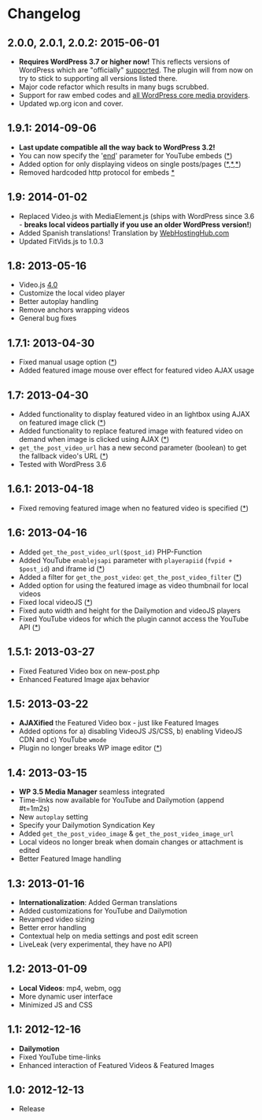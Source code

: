 # Changelog #

## 2.0.0, 2.0.1, 2.0.2: 2015-06-01 ##
* __Requires WordPress 3.7 or higher now!__ This reflects versions of WordPress which are "officially" [supported](https://codex.wordpress.org/Supported_Versions). The plugin will from now on try to stick to supporting all versions listed there.
* Major code refactor which results in many bugs scrubbed.
* Support for raw embed codes and [all WordPress core media providers](https://codex.wordpress.org/Embeds#Okay.2C_So_What_Sites_Can_I_Embed_From.3F).
* Updated wp.org icon and cover.


## 1.9.1: 2014-09-06 ##
* __Last update compatible all the way back to WordPress 3.2!__
* You can now specify the '[end](https://developers.google.com/youtube/player_parameters#end)' parameter for YouTube embeds ([*](http://wordpress.org/support/topic/how-to-specify-start-and-end-for-youtube-videos))
* Added option for only displaying videos on single posts/pages ([*](http://wordpress.org/support/topic/i-need-to-only-change-the-featured-images-not-the-thumbnails),[*](http://wordpress.org/support/topic/video-thumbnails-with-link-to-post),[*](http://wordpress.org/support/topic/want-everything-of-fvp-other-than-feature-video-thumb))
* Removed hardcoded http protocol for embeds [*](http://wordpress.org/support/topic/fix-for-videos-over-ssl)

## 1.9: 2014-01-02 ##
* Replaced Video.js with MediaElement.js (ships with WordPress since 3.6 - __breaks local videos partially if you use an older WordPress version!__)
* Added Spanish translations! Translation by [WebHostingHub.com](http://webhostinghub.com)
* Updated FitVids.js to 1.0.3

## 1.8: 2013-05-16 ##
* Video.js [4.0](http://blog.videojs.com/post/50021214078/video-js-4-0-now-available)
* Customize the local video player
* Better autoplay handling
* Remove anchors wrapping videos
* General bug fixes

## 1.7.1: 2013-04-30 ##
* Fixed manual usage option ([*](http://wordpress.org/support/topic/lightbox-video-on-featured-image-click))
* Added featured image mouse over effect for featured video AJAX usage

## 1.7: 2013-04-30 ##
* Added functionality to display featured video in an lightbox using AJAX on featured image click ([*](http://www.web2feel.com/garvan/))
* Added functionality to replace featured image with featured video on demand when image is clicked using AJAX ([*](http://wordpress.org/support/topic/lightbox-video-on-featured-image-click))
* `get_the_post_video_url` has a new second parameter (boolean) to get the fallback video's URL ([*](http://wordpress.org/support/topic/fallback-video-url))
* Tested with WordPress 3.6

## 1.6.1: 2013-04-18 ##
* Fixed removing featured image when no featured video is specified ([*](http://wordpress.org/support/topic/featured-image-doesnt-save))

## 1.6: 2013-04-16 ##
* Added `get_the_post_video_url($post_id)` PHP-Function
* Added YouTube `enablejsapi` parameter with `playerapiid` (`fvpid + $post_id`) and iframe id ([*](http://wordpress.org/support/topic/need-filter-for-iframe-and-embed-code-manipulation))
* Added a filter for `get_the_post_video`: `get_the_post_video_filter` ([*](http://wordpress.org/support/topic/need-filter-for-iframe-and-embed-code-manipulation))
* Added option for using the featured image as video thumbnail for local videos
* Fixed local videoJS ([*](http://wordpress.org/support/topic/how-to-style-the-player-play-button-pause-button-etc))
* Fixed auto width and height for the Dailymotion and videoJS players
* Fixed YouTube videos for which the plugin cannot access the YouTube API ([*](http://wordpress.org/support/topic/link-appearing-red-in-featured-video-section))

## 1.5.1: 2013-03-27 ##
* Fixed Featured Video box on new-post.php
* Enhanced Featured Image ajax behavior

## 1.5: 2013-03-22 ##
* __AJAXified__ the Featured Video box - just like Featured Images
* Added options for a) disabling VideoJS JS/CSS, b) enabling VideoJS CDN and c) YouTube `wmode`
* Plugin no longer breaks WP image editor ([*](http://wordpress.org/support/topic/breaks-image-scaling-shows-nan))

## 1.4: 2013-03-15 ##
* __WP 3.5 Media Manager__ seamless integrated
* Time-links now available for YouTube and Dailymotion (append #t=1m2s)
* New `autoplay` setting
* Specify your Dailymotion Syndication Key
* Added `get_the_post_video_image` & `get_the_post_video_image_url`
* Local videos no longer break when domain changes or attachment is edited
* Better Featured Image handling

## 1.3: 2013-01-16 ##
* __Internationalization__: Added German translations
* Added customizations for YouTube and Dailymotion
* Revamped video sizing
* Better error handling
* Contextual help on media settings and post edit screen
* LiveLeak (very experimental, they have no API)

## 1.2: 2013-01-09 ##
* __Local Videos__: mp4, webm, ogg
* More dynamic user interface
* Minimized JS and CSS

## 1.1: 2012-12-16 ##
* __Dailymotion__
* Fixed YouTube time-links
* Enhanced interaction of Featured Videos & Featured Images

## 1.0: 2012-12-13 ##
* Release
